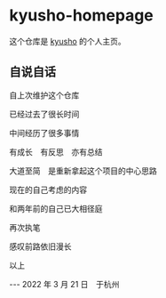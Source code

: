 # kyusho-homepage

这个仓库是 [kyusho](https://github.com/AntoineYANG) 的个人主页。


## 自说自话

自上次维护这个仓库

已经过去了很长时间

中间经历了很多事情

有成长　有反思　亦有总结

大道至简　是重新拿起这个项目的中心思路

现在的自己考虑的内容

和两年前的自己已大相径庭

再次执笔

感叹前路依旧漫长

以上

--- 2022 年 3 月 21 日　于杭州
